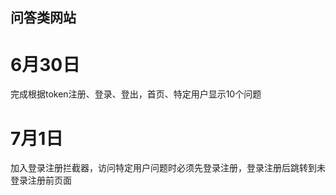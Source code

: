 ## 问答类网站
# 6月30日
完成根据token注册、登录、登出，首页、特定用户显示10个问题

# 7月1日
加入登录注册拦截器，访问特定用户问题时必须先登录注册，登录注册后跳转到未登录注册前页面

